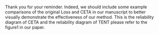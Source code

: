 Thank you for your reminder. Indeed, we should include some example comparisons of the original Loss and CETA in our manuscript to better visually demonstrate the effectiveness of our method. This is the reliability diagram of CETA and the reliability diagram of TENT please refer to the figure1 in our paper.

